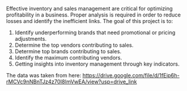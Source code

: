 Effective inventory and sales management are critical for optimizing profitability in a business. Proper analysis is required in order to reduce losses and identify the inefficient links. The goal of this project is to:
1.	Identify underperforming brands that need promotional or pricing adjustments.
2.	Determine the top vendors contributing to sales.
3.	Determine top brands contributing to sales.
4.	Identify the maximum contributing vendors.
5.	Getting insights into inventory management through key indicators.

The data was taken from here: https://drive.google.com/file/d/1fEip6h-rMCVc9nNBnTJz4z70I8lmVwEA/view?usp=drive_link
